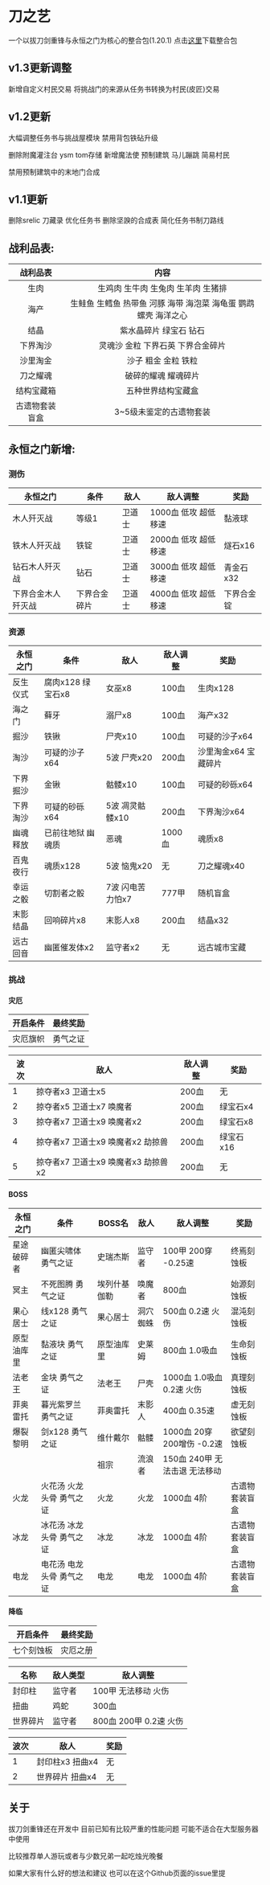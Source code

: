 # 刀之艺
一个以拔刀剑重锋与永恒之门为核心的整合包(1.20.1) 点击[这里](https://github.com/ALINGCAT/BladesArt/releases)下载整合包

## v1.3更新调整
新增自定义村民交易 将挑战门的来源从任务书转换为村民(皮匠)交易

## v1.2更新
大幅调整任务书与挑战屋模块 禁用背包铁砧升级

删除附魔灌注台 ysm tom存储 新增魔法使 预制建筑 马儿蹦跳 简易村民

禁用预制建筑中的末地门合成

## v1.1更新
删除srelic 刀藏录 优化任务书 删除坚諛的合成表 简化任务书制刀路线

## 战利品表:
| 战利品表 | 内容 |
| :-----: | :---: |
|生肉|生鸡肉 生牛肉 生兔肉 生羊肉 生猪排|
|海产|生鲑鱼 生鳕鱼 热带鱼 河豚 海带 海泡菜 海龟蛋 鹦鹉螺壳 海洋之心|
|结晶|紫水晶碎片 绿宝石 钻石|
|下界淘沙|灵魂沙 金粒 下界石英 下界合金碎片|
|沙里淘金|沙子 粗金 金粒 铁粒|
|刀之耀魂|破碎的耀魂 耀魂碎片|
|结构宝藏箱|五种世界结构宝藏盒|
|古遗物套装盲盒|3~5级未鉴定的古遗物套装|

## 永恒之门新增:
### 测伤
| 永恒之门 | 条件 | 敌人 | 敌人调整 | 奖励 |
| ------- | ---- | --- | -------- | ------ |
|木人歼灭战|等级1|卫道士|1000血 低攻 超低移速|黏液球|
|铁木人歼灭战|铁锭|卫道士|2000血 低攻 超低移速|燧石x16|
|钻石木人歼灭战|钻石|卫道士|3000血 低攻 超低移速|青金石x32|
|下界合金木人歼灭战|下界合金碎片|卫道士|4000血 低攻 超低移速|下界合金锭|
### 资源
| 永恒之门 | 条件 | 敌人 | 敌人调整 | 奖励 |
| ------- | ---- | --- | -------- | ------ |
|反生仪式|腐肉x128 绿宝石x8|女巫x8|100血|生肉x128|
|海之门|藓牙|溺尸x8|100血|海产x32|
|掘沙|铁锹|尸壳x10|100血|可疑的沙子x64|
|淘沙|可疑的沙子x64|5波 尸壳x20|200血|沙里淘金x64 宝藏碎片|
|下界掘沙|金锹|骷髅x10|100血|可疑的砂砾x64|
|下界淘沙|可疑的砂砾x64|5波 凋灵骷髅x10|200血|下界淘沙x64|
|幽魂释放|已前往地狱 幽魂质|恶魂|1000血|魂质x8|
|百鬼夜行|魂质x128|5波 恼鬼x20|无|刀之耀魂x40|
|幸运之骰|切割者之骰|7波 闪电苦力怕x7|777甲|随机盲盒|
|末影结晶|回响碎片x8|末影人x8|200血|结晶x32|
|远古回音|幽匿催发体x2|监守者x2|无|远古城市宝藏|
### 挑战
#### 灾厄
|开启条件|最终奖励|
|-|-|
|灾厄旗帜|勇气之证|

| 波次 | 敌人 | 敌人调整 | 奖励 |
| - | - | - | - |
|1|掠夺者x3 卫道士x5|200血|无|
|2|掠夺者x5 卫道士x7 唤魔者|200血|绿宝石x4|
|3|掠夺者x7 卫道士x9 唤魔者x2|200血|绿宝石x8|
|4|掠夺者x7 卫道士x9 唤魔者x2 劫掠兽|200血|绿宝石x16|
|5|掠夺者x7 卫道士x9 唤魔者x3 劫掠兽x2|200血|无|
#### BOSS
| 永恒之门 | 条件 | BOSS名 | 敌人 | 敌人调整 | 奖励 |
| - | - | - | - | - | - |
|星途破碎者|幽匿尖啸体 勇气之证|史瑞杰斯|监守者|100甲 200穿 -0.25速|终焉刻蚀板|
|冥主|不死图腾 勇气之证|埃列什基伽勒|唤魔者|800血|始源刻蚀板|
|果心居士|线x128 勇气之证|果心居士|洞穴蜘蛛|500血 0.2速 火伤|混沌刻蚀板|
|原型油库里|黏液块 勇气之证|原型油库里|史莱姆|800血 1.0吸血|生命刻蚀板|
|法老王|金块 勇气之证|法老王|尸壳|1000血 1.0吸血 0.2速 火伤|真理刻蚀板|
|菲奥雷托|暮光紫罗兰 勇气之证|菲奥雷托|末影人|400血 0.35速|虚无刻蚀板|
|爆裂黎明|剑x128 勇气之证|维什戴尔|骷髅|1000血 20穿 200增伤 -0.2速|欲望刻蚀板|
|||祖宗|流浪者|150血 240甲 无法击退 无法移动||
|火龙|火花汤 火龙头骨 勇气之证|火龙|火龙|1000血 4阶|古遗物套装盲盒|
|冰龙|冰花汤 冰龙头骨 勇气之证|冰龙|冰龙|1000血 4阶|古遗物套装盲盒|
|电龙|电花汤 电龙头骨 勇气之证|电龙|电龙|1000血 4阶|古遗物套装盲盒|
#### 降临
|开启条件|最终奖励|
|-|-|
|七个刻蚀板|灾厄之册|

|名称|敌人类型|敌人调整|
|-|-|-|
|封印柱|监守者|100甲 无法移动 火伤|
|扭曲|鸡蛇|300血|
|世界碎片|监守者|800血 200甲 0.2速 火伤|

| 波次 | 敌人 | 奖励 |
| - | - | - |
|1|封印柱x3 扭曲x4|无|
|2|世界碎片 扭曲x4|无|
## 关于
拔刀剑重锋还在开发中 目前已知有比较严重的性能问题 可能不适合在大型服务器中使用

比较推荐单人游玩或者与少数兄弟一起吃烛光晚餐

如果大家有什么好的想法和建议 也可以在这个Github页面的issue里提

